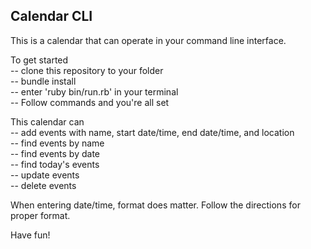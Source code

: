 ## Calendar CLI

This is a calendar that can operate in your command line interface.

To get started  
-- clone this repository to your folder  
-- bundle install  
-- enter 'ruby bin/run.rb' in your terminal  
-- Follow commands and you're all set  

This calendar can  
-- add events with name, start date/time, end date/time, and location  
-- find events by name  
-- find events by date  
-- find today's events  
-- update events  
-- delete events  

When entering date/time, format does matter. Follow the directions for proper format.

Have fun!
